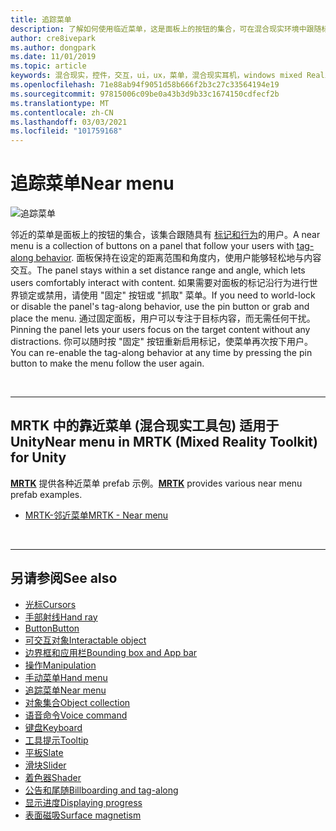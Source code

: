 ```yaml
---
title: 追踪菜单
description: 了解如何使用临近菜单，这是面板上的按钮的集合，可在混合现实环境中跟随标记。
author: cre8ivepark
ms.author: dongpark
ms.date: 11/01/2019
ms.topic: article
keywords: 混合现实，控件，交互，ui，ux，菜单，混合现实耳机，windows mixed Reality 耳机，虚拟现实耳机，HoloLens，MRTK，混合现实工具包
ms.openlocfilehash: 71e88ab94f9051d58b666f2b3c27c33564194e19
ms.sourcegitcommit: 97815006c09be0a43b3d9b33c1674150cdfecf2b
ms.translationtype: MT
ms.contentlocale: zh-CN
ms.lasthandoff: 03/03/2021
ms.locfileid: "101759168"
---
```

# <a name="near-menu"></a><span data-ttu-id="b21a3-104">追踪菜单</span><span class="sxs-lookup"><span data-stu-id="b21a3-104">Near menu</span></span>

![追踪菜单](images/UX_Hero_NearMenu.jpg)

<span data-ttu-id="b21a3-106">邻近的菜单是面板上的按钮的集合，该集合跟随具有 [标记和行为](billboarding-and-tag-along.md#what-is-a-tag-along)的用户。</span><span class="sxs-lookup"><span data-stu-id="b21a3-106">A near menu is a collection of buttons on a panel that follow your users with [tag-along behavior](billboarding-and-tag-along.md#what-is-a-tag-along).</span></span> <span data-ttu-id="b21a3-107">面板保持在设定的距离范围和角度内，使用户能够轻松地与内容交互。</span><span class="sxs-lookup"><span data-stu-id="b21a3-107">The panel stays within a set distance range and angle, which lets users comfortably interact with content.</span></span> <span data-ttu-id="b21a3-108">如果需要对面板的标记沿行为进行世界锁定或禁用，请使用 "固定" 按钮或 "抓取" 菜单。</span><span class="sxs-lookup"><span data-stu-id="b21a3-108">If you need to world-lock or disable the panel's tag-along behavior, use the pin button or grab and place the menu.</span></span> <span data-ttu-id="b21a3-109">通过固定面板，用户可以专注于目标内容，而无需任何干扰。</span><span class="sxs-lookup"><span data-stu-id="b21a3-109">Pinning the panel lets your users focus on the target content without any distractions.</span></span> <span data-ttu-id="b21a3-110">你可以随时按 "固定" 按钮重新启用标记，使菜单再次按下用户。</span><span class="sxs-lookup"><span data-stu-id="b21a3-110">You can re-enable the tag-along behavior at any time by pressing the pin button to make the menu follow the user again.</span></span>

<br>

---

## <a name="near-menu-in-mrtk-mixed-reality-toolkit-for-unity"></a><span data-ttu-id="b21a3-111">MRTK 中的靠近菜单 (混合现实工具包) 适用于 Unity</span><span class="sxs-lookup"><span data-stu-id="b21a3-111">Near menu in MRTK (Mixed Reality Toolkit) for Unity</span></span>
<span data-ttu-id="b21a3-112">**[MRTK](https://github.com/Microsoft/MixedRealityToolkit-Unity)** 提供各种近菜单 prefab 示例。</span><span class="sxs-lookup"><span data-stu-id="b21a3-112">**[MRTK](https://github.com/Microsoft/MixedRealityToolkit-Unity)** provides various near menu prefab examples.</span></span>

* [<span data-ttu-id="b21a3-113">MRTK-邻近菜单</span><span class="sxs-lookup"><span data-stu-id="b21a3-113">MRTK - Near menu</span></span>](https://docs.microsoft.com/windows/mixed-reality/mrtk-docs/features/ux-building-blocks/near-menu.md)

<br>

---

## <a name="see-also"></a><span data-ttu-id="b21a3-114">另请参阅</span><span class="sxs-lookup"><span data-stu-id="b21a3-114">See also</span></span>

* [<span data-ttu-id="b21a3-115">光标</span><span class="sxs-lookup"><span data-stu-id="b21a3-115">Cursors</span></span>](cursors.md)
* [<span data-ttu-id="b21a3-116">手部射线</span><span class="sxs-lookup"><span data-stu-id="b21a3-116">Hand ray</span></span>](point-and-commit.md)
* [<span data-ttu-id="b21a3-117">Button</span><span class="sxs-lookup"><span data-stu-id="b21a3-117">Button</span></span>](button.md)
* [<span data-ttu-id="b21a3-118">可交互对象</span><span class="sxs-lookup"><span data-stu-id="b21a3-118">Interactable object</span></span>](interactable-object.md)
* [<span data-ttu-id="b21a3-119">边界框和应用栏</span><span class="sxs-lookup"><span data-stu-id="b21a3-119">Bounding box and App bar</span></span>](app-bar-and-bounding-box.md)
* [<span data-ttu-id="b21a3-120">操作</span><span class="sxs-lookup"><span data-stu-id="b21a3-120">Manipulation</span></span>](direct-manipulation.md)
* [<span data-ttu-id="b21a3-121">手动菜单</span><span class="sxs-lookup"><span data-stu-id="b21a3-121">Hand menu</span></span>](hand-menu.md)
* [<span data-ttu-id="b21a3-122">追踪菜单</span><span class="sxs-lookup"><span data-stu-id="b21a3-122">Near menu</span></span>](near-menu.md)
* [<span data-ttu-id="b21a3-123">对象集合</span><span class="sxs-lookup"><span data-stu-id="b21a3-123">Object collection</span></span>](object-collection.md)
* [<span data-ttu-id="b21a3-124">语音命令</span><span class="sxs-lookup"><span data-stu-id="b21a3-124">Voice command</span></span>](voice-input.md)
* [<span data-ttu-id="b21a3-125">键盘</span><span class="sxs-lookup"><span data-stu-id="b21a3-125">Keyboard</span></span>](keyboard.md)
* [<span data-ttu-id="b21a3-126">工具提示</span><span class="sxs-lookup"><span data-stu-id="b21a3-126">Tooltip</span></span>](tooltip.md)
* [<span data-ttu-id="b21a3-127">平板</span><span class="sxs-lookup"><span data-stu-id="b21a3-127">Slate</span></span>](slate.md)
* [<span data-ttu-id="b21a3-128">滑块</span><span class="sxs-lookup"><span data-stu-id="b21a3-128">Slider</span></span>](slider.md)
* [<span data-ttu-id="b21a3-129">着色器</span><span class="sxs-lookup"><span data-stu-id="b21a3-129">Shader</span></span>](shader.md)
* [<span data-ttu-id="b21a3-130">公告和尾随</span><span class="sxs-lookup"><span data-stu-id="b21a3-130">Billboarding and tag-along</span></span>](billboarding-and-tag-along.md)
* [<span data-ttu-id="b21a3-131">显示进度</span><span class="sxs-lookup"><span data-stu-id="b21a3-131">Displaying progress</span></span>](progress.md)
* [<span data-ttu-id="b21a3-132">表面磁吸</span><span class="sxs-lookup"><span data-stu-id="b21a3-132">Surface magnetism</span></span>](surface-magnetism.md)
